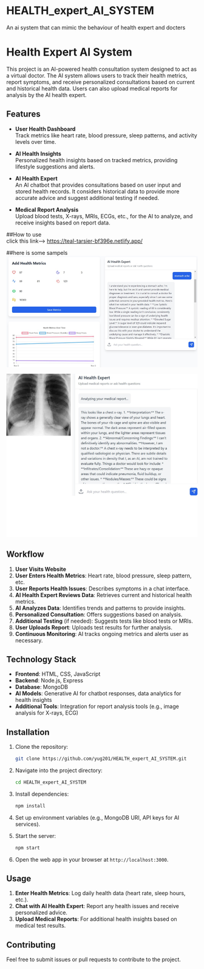 # HEALTH_expert_AI_SYSTEM
 An ai system that  can mimic  the  behaviour  of  health expert and docters 

# Health Expert AI System

This project is an AI-powered health consultation system designed to act as a virtual doctor. The AI system allows users to track their health metrics, report symptoms, and receive personalized consultations based on current and historical health data. Users can also upload medical reports for analysis by the AI health expert.

## Features

- **User Health Dashboard**  
  Track metrics like heart rate, blood pressure, sleep patterns, and activity levels over time.
  
- **AI Health Insights**  
  Personalized health insights based on tracked metrics, providing lifestyle suggestions and alerts.

- **AI Health Expert**  
  An AI chatbot that provides consultations based on user input and stored health records. It considers historical data to provide more accurate advice and suggest additional testing if needed.

- **Medical Report Analysis**  
  Upload blood tests, X-rays, MRIs, ECGs, etc., for the AI to analyze, and receive insights based on report data.


##How to use  
click this link-->  https://teal-tarsier-bf396e.netlify.app/

##here is some sampels  
![Alt text](https://github.com/yug201/HEALTH_expert_AI_SYSTEM/blob/1393aa39bc949e5951a30109c72253b662f0a271/image.png)

![Alt text](https://github.com/yug201/HEALTH_expert_AI_SYSTEM/blob/851a2f925b8fcaf0d96eeb3e4de6b4b9b4796bd7/x-ray.jpg)


## Workflow

1. **User Visits Website**
2. **User Enters Health Metrics**: Heart rate, blood pressure, sleep pattern, etc.
3. **User Reports Health Issues**: Describes symptoms in a chat interface.
4. **AI Health Expert Reviews Data**: Retrieves current and historical health metrics.
5. **AI Analyzes Data**: Identifies trends and patterns to provide insights.
6. **Personalized Consultation**: Offers suggestions based on analysis.
7. **Additional Testing** (if needed): Suggests tests like blood tests or MRIs.
8. **User Uploads Report**: Uploads test results for further analysis.
9. **Continuous Monitoring**: AI tracks ongoing metrics and alerts user as necessary.

## Technology Stack

- **Frontend**: HTML, CSS, JavaScript
- **Backend**: Node.js, Express
- **Database**: MongoDB
- **AI Models**: Generative AI for chatbot responses, data analytics for health insights
- **Additional Tools**: Integration for report analysis tools (e.g., image analysis for X-rays, ECG)

## Installation

1. Clone the repository:
   ```bash
   git clone https://github.com/yug201/HEALTH_expert_AI_SYSTEM.git
   ```

2. Navigate into the project directory:
   ```bash
   cd HEALTH_expert_AI_SYSTEM
   ```

3. Install dependencies:
   ```bash
   npm install
   ```

4. Set up environment variables (e.g., MongoDB URI, API keys for AI services).

5. Start the server:
   ```bash
   npm start
   ```

6. Open the web app in your browser at `http://localhost:3000`.

## Usage

1. **Enter Health Metrics**: Log daily health data (heart rate, sleep hours, etc.).
2. **Chat with AI Health Expert**: Report any health issues and receive personalized advice.
3. **Upload Medical Reports**: For additional health insights based on medical test results.

## Contributing

Feel free to submit issues or pull requests to contribute to the project.

